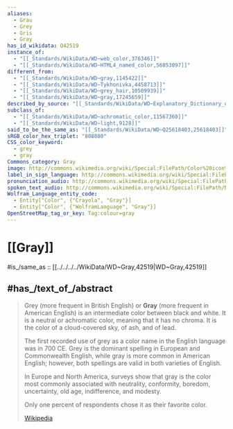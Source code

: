 ```yaml
---
aliases:
  - Grau
  - Grey
  - Gris
  - Gray
has_id_wikidata: Q42519
instance_of:
  - "[[_Standards/WikiData/WD~web_color,376346]]"
  - "[[_Standards/WikiData/WD~HTML4_named_color,56053097]]"
different_from:
  - "[[_Standards/WikiData/WD~gray,1145422]]"
  - "[[_Standards/WikiData/WD~Tykhonivka,4458713]]"
  - "[[_Standards/WikiData/WD~grey_hair,10509939]]"
  - "[[_Standards/WikiData/WD~gray,17245659]]"
described_by_source: "[[_Standards/WikiData/WD~Explanatory_Dictionary_of_the_Living_Great_Russian_Language,1970746]]"
subclass_of:
  - "[[_Standards/WikiData/WD~achromatic_color,11567360]]"
  - "[[_Standards/WikiData/WD~light,9128]]"
said_to_be_the_same_as: "[[_Standards/WikiData/WD~Q25618403,25618403]]"
sRGB_color_hex_triplet: "808080"
CSS_color_keyword:
  - grey
  - gray
Commons_category: Gray
image: http://commons.wikimedia.org/wiki/Special:FilePath/Color%20icon%20gray.svg
label_in_sign_language: http://commons.wikimedia.org/wiki/Special:FilePath/Csc-gris-spreadthesign.ogv
pronunciation_audio: http://commons.wikimedia.org/wiki/Special:FilePath/LL-Q9129%20%28gre%29-MARKELLOS-%CE%B3%CE%BA%CF%81%CE%B9.wav
spoken_text_audio: http://commons.wikimedia.org/wiki/Special:FilePath/Nl-Grijs-article.ogg
Wolfram_Language_entity_code:
  - Entity["Color", {"Crayola", "Gray"}]
  - Entity["Color", {"WolframLanguage", "Gray"}]
OpenStreetMap_tag_or_key: Tag:colour=gray
---
```


# [[Gray]]

#is_/same_as :: [[../../../../WikiData/WD~Gray,42519|WD~Gray,42519]]

## #has_/text_of_/abstract 

> Grey (more frequent in British English) or **Gray** (more frequent in American English) 
> is an intermediate color between black and white. 
> It is a neutral or achromatic color, meaning that it has no chroma. 
> It is the color of a cloud-covered sky, of ash, and of lead.
>
> The first recorded use of grey as a color name in the English language was in 700 CE. 
> Grey is the dominant spelling in European and Commonwealth English, 
> while gray is more common in American English; however, 
> both spellings are valid in both varieties of English.
>
> In Europe and North America, surveys show that 
> gray is the color most commonly associated with neutrality, conformity, 
> boredom, uncertainty, old age, indifference, and modesty. 
> 
> Only one percent of respondents chose it as their favorite color.
>
> [Wikipedia](https://en.wikipedia.org/wiki/Grey)